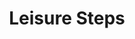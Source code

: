 ---
pid: ws164
title: Leisure Steps
location_transcription: Rittenhouse & Washington Squares
coordinates: "[-75.152217607234, 39.946989820364]"
zipcode: '19132'
gen_neighborhood: North Philadelphia
neighborhood: Strawberry Mansion
outside_phl: 
age: '35'
age_range: 30-39
instagram: 
image_file_name: ws_164.jpg
proposal_transcription: "'-Performance space for busters & special events\n-'Loiter-friendly'
  seating permitting boomboxes, smoking, pets, skateboarders, etc.\n-Ampitheatre-like
  structure for sound\n-Graffiti-friendly surfaces encouraging street artist contributions
  (similar to "
topic: Music
topic_summary: 0, 0, 0
type: Interactive,Space,Graffiti,Performance
keywords_other: performance, loiter, graffiti, street artist, skate park, street culture
credit: Zena McDowell
image_labels: |-
  -lighting source
  -speaker
twitter: 
facebook: 
permalink: "/monuments/ws164/"
layout: item-page
---